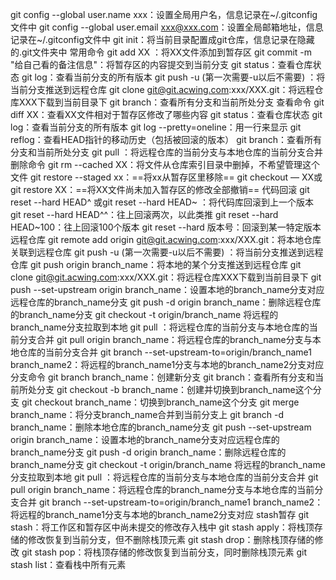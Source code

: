 git config --global user.name xxx：设置全局用户名，信息记录在~/.gitconfig文件中
git config --global user.email xxx@xxx.com：设置全局邮箱地址，信息记录在~/.gitconfig文件中
git init：将当前目录配置成git仓库，信息记录在隐藏的.git文件夹中
常用命令
git add XX ：将XX文件添加到暂存区
git commit -m "给自己看的备注信息"：将暂存区的内容提交到当前分支
git status：查看仓库状态
git log：查看当前分支的所有版本
git push -u (第一次需要-u以后不需要) ：将当前分支推送到远程仓库
git clone git@git.acwing.com:xxx/XXX.git：将远程仓库XXX下载到当前目录下
git branch：查看所有分支和当前所处分支
查看命令
git diff XX：查看XX文件相对于暂存区修改了哪些内容
git status：查看仓库状态
git log：查看当前分支的所有版本
git log --pretty=oneline：用一行来显示
git reflog：查看HEAD指针的移动历史（包括被回滚的版本）
git branch：查看所有分支和当前所处分支
git pull ：将远程仓库的当前分支与本地仓库的当前分支合并
删除命令
git rm --cached XX：将文件从仓库索引目录中删掉，不希望管理这个文件
git restore --staged xx：==将xx从暂存区里移除==
git checkout — XX或git restore XX：==将XX文件尚未加入暂存区的修改全部撤销==
代码回滚
git reset --hard HEAD^ 或git reset --hard HEAD~ ：将代码库回滚到上一个版本
git reset --hard HEAD^^：往上回滚两次，以此类推
git reset --hard HEAD~100：往上回滚100个版本
git reset --hard 版本号：回滚到某一特定版本
远程仓库
git remote add origin git@git.acwing.com:xxx/XXX.git：将本地仓库关联到远程仓库
git push -u (第一次需要-u以后不需要) ：将当前分支推送到远程仓库
git push origin branch_name：将本地的某个分支推送到远程仓库
git clone git@git.acwing.com:xxx/XXX.git：将远程仓库XXX下载到当前目录下
git push --set-upstream origin branch_name：设置本地的branch_name分支对应远程仓库的branch_name分支
git push -d origin branch_name：删除远程仓库的branch_name分支
git checkout -t origin/branch_name 将远程的branch_name分支拉取到本地
git pull ：将远程仓库的当前分支与本地仓库的当前分支合并
git pull origin branch_name：将远程仓库的branch_name分支与本地仓库的当前分支合并
git branch --set-upstream-to=origin/branch_name1 branch_name2：将远程的branch_name1分支与本地的branch_name2分支对应
分支命令
git branch branch_name：创建新分支
git branch：查看所有分支和当前所处分支
git checkout -b branch_name：创建并切换到branch_name这个分支
git checkout branch_name：切换到branch_name这个分支
git merge branch_name：将分支branch_name合并到当前分支上
git branch -d branch_name：删除本地仓库的branch_name分支
git push --set-upstream origin branch_name：设置本地的branch_name分支对应远程仓库的branch_name分支
git push -d origin branch_name：删除远程仓库的branch_name分支
git checkout -t origin/branch_name 将远程的branch_name分支拉取到本地
git pull ：将远程仓库的当前分支与本地仓库的当前分支合并
git pull origin branch_name：将远程仓库的branch_name分支与本地仓库的当前分支合并
git branch --set-upstream-to=origin/branch_name1 branch_name2：将远程的branch_name1分支与本地的branch_name2分支对应
stash暂存
git stash：将工作区和暂存区中尚未提交的修改存入栈中
git stash apply：将栈顶存储的修改恢复到当前分支，但不删除栈顶元素
git stash drop：删除栈顶存储的修改
git stash pop：将栈顶存储的修改恢复到当前分支，同时删除栈顶元素
git stash list：查看栈中所有元素
